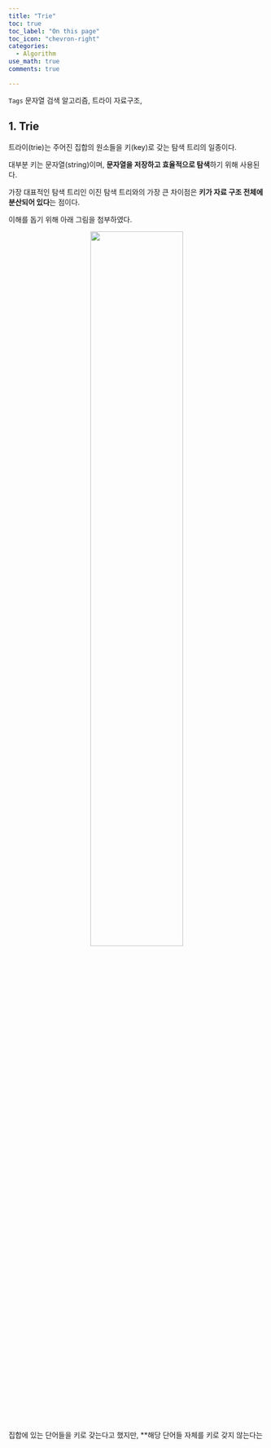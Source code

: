```yaml
---
title: "Trie"
toc: true
toc_label: "On this page"
toc_icon: "chevron-right"
categories:
  - Algorithm
use_math: true
comments: true

---
```


`Tags` 문자열 검색 알고리즘, 트라이 자료구조, 

## 1. Trie

트라이(trie)는 주어진 집합의 원소들을 키(key)로 갖는 탐색 트리의 일종이다.

대부분 키는 문자열(string)이며, **문자열을 저장하고 효율적으로 탐색**하기 위해 사용된다.

가장 대표적인 탐색 트리인 이진 탐색 트리와의 가장 큰 차이점은 **키가 자료 구조 전체에 분산되어 있다**는 점이다.

이해를 돕기 위해 아래 그림을 첨부하였다.

<center><img src="" width="60%" height="60%"></center>

집합에 있는 단어들을 키로 갖는다고 했지만, **해당 단어들 자체를 키로 갖지 않는다는 
